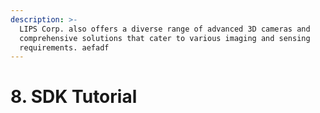 ```yaml
---
description: >-
  LIPS Corp. also offers a diverse range of advanced 3D cameras and
  comprehensive solutions that cater to various imaging and sensing
  requirements. aefadf
---
```


# 8. SDK Tutorial

